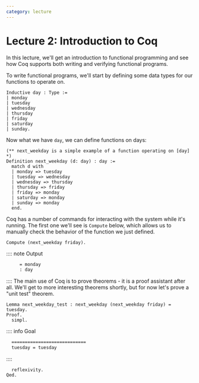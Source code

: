 ```yaml
---
category: lecture
---
```


# Lecture 2: Introduction to Coq

In this lecture, we'll get an introduction to functional programming and see
how Coq supports both writing and verifying functional programs.

To write functional programs, we'll start by defining some data types for
our functions to operate on.

```coq
Inductive day : Type :=
| monday
| tuesday
| wednesday
| thursday
| friday
| saturday
| sunday.

```

Now what we have `day`, we can define functions on days:

```coq
(** next_weekday is a simple example of a function operating on [day] *)
Definition next_weekday (d: day) : day :=
  match d with
  | monday => tuesday
  | tuesday => wednesday
  | wednesday => thursday
  | thursday => friday
  | friday => monday
  | saturday => monday
  | sunday => monday
  end.

```

Coq has a number of commands for interacting with the system while it's
running. The first one we'll see is `Compute` below, which allows us to manually
check the behavior of the function we just defined.

```coq
Compute (next_weekday friday).
```


:::: note Output
```txt title="coq output"
     = monday
     : day
```
::::
The main use of Coq is to prove theorems - it is a proof assistant after
all. We'll get to more interesting theorems shortly, but for now let's prove a
"unit test" theorem.

```coq
Lemma next_weekday_test : next_weekday (next_weekday friday) = tuesday.
Proof.
  simpl.
```


:::: info Goal
```txt title="goal 1"
  ============================
  tuesday = tuesday
```

::::

```coq
  reflexivity.
Qed.
```

